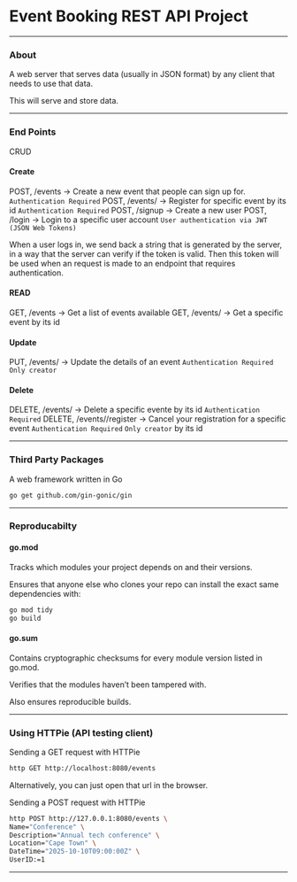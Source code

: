 # Event Booking REST API Project
_______________________________________________________________________________
### About

A web server that serves data (usually in JSON format) by any client that
needs to use that data.

This will serve and store data.

_______________________________________________________________________________
### End Points

CRUD

#### Create
POST, /events -> Create a new event that people can sign up for. `Authentication Required`
POST, /events/<id> -> Register for specific event by its id `Authentication Required`
POST, /signup -> Create a new user
POST, /login -> Login to a specific user account `User authentication via JWT (JSON Web Tokens)`

When a user logs in, we send back a string that is generated by the server,
in a way that the server can verify if the token is valid. 
Then this token will be used when an request is made to an endpoint 
that requires authentication.

#### READ
GET, /events -> Get a list of events available
GET, /events/<id> -> Get a specific event by its id

#### Update
PUT, /events/<id> -> Update the details of an event `Authentication Required` `Only creator`

#### Delete
DELETE, /events/<id> -> Delete a specific evente by its id `Authentication Required`
DELETE, /events/<id>/register -> Cancel your registration for a specific event `Authentication Required` `Only creator`
by its id

_______________________________________________________________________________
### Third Party Packages

A web framework written in Go
```sh
go get github.com/gin-gonic/gin
```
_______________________________________________________________________________
### Reproducabilty

#### go.mod

Tracks which modules your project depends on and their versions.

Ensures that anyone else who clones your repo can install the exact same 
dependencies with:

```sh
go mod tidy
go build
```

#### go.sum

Contains cryptographic checksums for every module version listed in go.mod.

Verifies that the modules haven’t been tampered with.

Also ensures reproducible builds.

_______________________________________________________________________________
### Using HTTPie (API testing client)

Sending a GET request with HTTPie
```sh
http GET http://localhost:8080/events
```

Alternatively, you can just open that url in the browser.


Sending a POST request with HTTPie
```sh
http POST http://127.0.0.1:8080/events \
Name="Conference" \
Description="Annual tech conference" \
Location="Cape Town" \
DateTime="2025-10-10T09:00:00Z" \
UserID:=1
```

_______________________________________________________________________________
